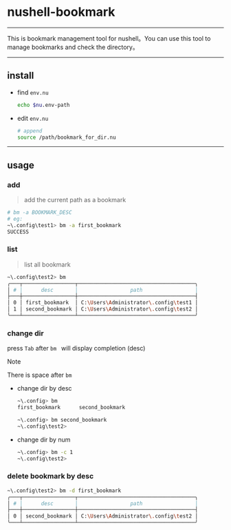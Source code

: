 # nushell-bookmark

---

This is bookmark management tool for nushell。You can use this tool to manage bookmarks and check the directory。

---

## install

- find `env.nu`

  ```sh
  echo $nu.env-path
  ```

- edit `env.nu`

  ```sh
  # append
  source /path/bookmark_for_dir.nu
  ```

---

## usage

### add

> add the current path as a bookmark

```sh
# bm -a BOOKMARK_DESC
# eg: 
~\.config\test1> bm -a first_bookmark
SUCCESS
```

### list

> list all bookmark

```sh
~\.config\test2> bm
╭───┬─────────────────┬──────────────────────────────────────╮
│ # │      desc       │                 path                 │
├───┼─────────────────┼──────────────────────────────────────┤
│ 0 │ first_bookmark  │ C:\Users\Administrator\.config\test1 │
│ 1 │ second_bookmark │ C:\Users\Administrator\.config\test2 │
╰───┴─────────────────┴──────────────────────────────────────╯
```

### change dir

press `Tab` after `bm ` will display completion (desc)

> [!NOTE]
>
> There is space after `bm`

- change dir by desc

  ```sh
  ~\.config> bm 
  first_bookmark      second_bookmark

  ~\.config> bm second_bookmark
  ~\.config\test2>
  ```

- change dir by num

  ```sh
  ~\.config> bm -c 1
  ~\.config\test2>
  ```

### delete bookmark by desc

```sh
~\.config\test2> bm -d first_bookmark
╭───┬─────────────────┬──────────────────────────────────────╮
│ # │      desc       │                 path                 │
├───┼─────────────────┼──────────────────────────────────────┤
│ 0 │ second_bookmark │ C:\Users\Administrator\.config\test2 │
╰───┴─────────────────┴──────────────────────────────────────╯
```

